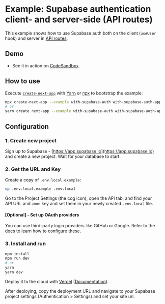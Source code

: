 # Example: Supabase authentication client- and server-side (API routes)

This example shows how to use Supabase auth both on the client (`useUser` hook) and server in [API routes](https://nextjs.org/docs/api-routes/introduction).

## Demo

- See it in action on [CodeSandbox](https://codesandbox.io/s/github/thorwebdev/nextjs-with-supabase-auth).

## How to use

Execute [`create-next-app`](https://github.com/vercel/next.js/tree/canary/packages/create-next-app) with [Yarn](https://yarnpkg.com/lang/en/docs/cli/create/) or [npx](https://github.com/zkat/npx#readme) to bootstrap the example:

```bash
npx create-next-app --example with-supabase-auth with-supabase-auth-app
# or
yarn create next-app --example with-supabase-auth with-supabase-auth-app
```

## Configuration

### 1. Create new project

Sign up to Supabase - [https://app.supabase.io](https://app.supabase.io) and create a new project. Wait for your database to start.

### 2. Get the URL and Key

Create a copy of `.env.local.example`:

```bash
cp .env.local.example .env.local
```

Go to the Project Settings (the cog icon), open the API tab, and find your API URL and `anon` key and set them in your newly created `.env.local` file.

#### [Optional] - Set up OAuth providers

You can use third-party login providers like GitHub or Google. Refer to the [docs](https://supabase.io/docs/guides/auth#third-party-logins) to learn how to configure these.

### 3. Install and run

```bash
npm install
npm run dev
# or
yarn
yarn dev
```

Deploy it to the cloud with [Vercel](https://vercel.com/import?filter=next.js&utm_source=github&utm_medium=readme&utm_campaign=next-example) ([Documentation](https://nextjs.org/docs/deployment)).

After deploying, copy the deployment URL and navigate to your Supabase project settings (Authentication > Settings) and set your site url.
